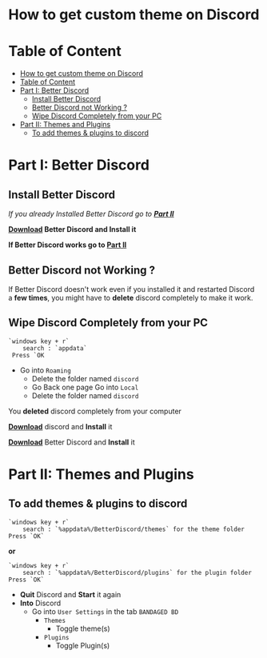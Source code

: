 

# How to get custom theme on Discord
# Table of Content
- [How to get custom theme on Discord](#how-to-get-custom-theme-on-discord)
- [Table of Content](#table-of-content)
- [Part I: Better Discord](#part-i-better-discord)
    - [Install Better Discord](#install-better-discord)
    - [Better Discord not Working ?](#better-discord-not-working)
    - [Wipe Discord Completely from your PC](#wipe-discord-completely-from-your-pc)
- [Part II: Themes and Plugins](#part-ii-themes-and-plugins)
    - [To add themes & plugins to discord](#to-add-themes--plugins-to-discord)

# Part I: Better Discord
## Install Better Discord
*If you already Installed Better Discord go to* ***[Part II](#part-ii-themes-and-plugins)***

**[Download](<https://github.com/rauenzi/BetterDiscordApp/releases/download/0.3.1/BandagedBD_Windows.exe>) Better Discord and Install it**

**If Better Discord works go to [Part II](#part-ii-themes-and-plugins)**
## Better Discord not Working ?
If Better Discord  doesn't work even if you installed it and restarted Discord a **few times**, you might have to **delete** discord completely to make it work.
## Wipe Discord Completely from your PC
    `windows key + r`
        search : `appdata`
     Press `OK

- Go into `Roaming`
     - Delete the folder named `discord`
     - Go Back one page Go into `Local`
     - Delete the folder named `discord`

You **deleted** discord completely from your computer

**[Download](<https://discordapp.com/api/download?platform=win>)** discord and **Install** it

**[Download](https://github.com/rauenzi/BetterDiscordApp/releases/download/0.3.1/BandagedBD_Windows.exe)** Better Discord and **Install** it

# Part II: Themes and Plugins
## To add themes & plugins to discord

    `windows key + r`
        search : `%appdata%/BetterDiscord/themes` for the theme folder
    Press `OK`

**or**

	`windows key + r`
		search : `%appdata%/BetterDiscord/plugins` for the plugin folder
	Press `OK`

- **Quit** Discord and **Start** it again
- **Into** Discord
    - Go into `User Settings` in the tab `BANDAGED BD`
        - `Themes`
            - Toggle theme(s)
        - `Plugins`
            - Toggle Plugin(s)
